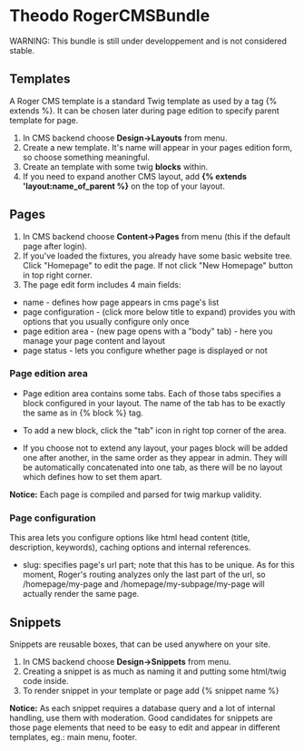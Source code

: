 Theodo RogerCMSBundle
=====================


WARNING: This bundle is still under developpement and is not considered stable.

## Templates

A Roger CMS template is a standard Twig template as used by a tag {% extends %}.
It can be chosen later during page edition to specify parent template for page.

1. In CMS backend choose __Design->Layouts__ from menu.
2. Create a new template. It's name will appear in your pages edition form,
so choose something meaningful.
3. Create an template with some twig __blocks__ within.
4. If you need to expand another CMS layout, add __{% extends 'layout:name_of_parent %}__
on the top of your layout.

## Pages

1. In CMS backend choose __Content->Pages__ from menu (this if the default page after login).
2. If you've loaded the fixtures, you already have some basic website tree. Click "Homepage" to edit the page.
If not click "New Homepage" button in top right corner.
3. The page edit form includes 4 main fields:
* name - defines how page appears in cms page's list
* page configuration - (click more below title to expand) provides you with options
that you usually configure only once
* page edition area - (new page opens with a "body" tab) - here you manage your page content and layout
* page status - lets you configure whether page is displayed or not

### Page edition area

* Page edition area contains some tabs. Each of those tabs specifies a block configured
in your layout. The name of the tab has to be exactly the same as in {% block %} tag.

* To add a new block, click the "tab" icon in right top corner of the area.

* If you choose not to extend any layout, your pages block will be added one after another,
in the same order as they appear in admin. They will be automatically concatenated into
one tab, as there will be no layout which defines how to set them apart.

**Notice:**
Each page is compiled and parsed for twig markup validity.

### Page configuration

This area lets you configure options like html head content (title, description, keywords),
caching options and internal references.

* slug: specifies page's url part; note that this has to be unique.
As for this moment, Roger's routing analyzes only the last part of the url, so
/homepage/my-page and /homepage/my-subpage/my-page will actually render the same page.

## Snippets

Snippets are reusable boxes, that can be used anywhere on your site.

1. In CMS backend choose __Design->Snippets__ from menu.
2. Creating a snippet is as much as naming it and putting some html/twig code inside.
3. To render snippet in your template or page add {% snippet name %}

**Notice:**
As each snippet requires a database query and a lot of internal handling, use them with moderation.
Good candidates for snippets are those page elements that need to be easy to edit
and appear in different templates, eg.: main menu, footer.